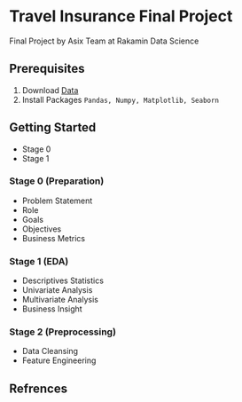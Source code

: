 # Travel Insurance Final Project

Final Project by Asix Team at Rakamin Data Science

## Prerequisites

1. Download [Data](https://www.kaggle.com/tejashvi14/travel-insurance-prediction-data)
2. Install Packages `Pandas, Numpy, Matplotlib, Seaborn`

## Getting Started
- Stage 0
- Stage 1

### Stage 0 (Preparation)
- Problem Statement
- Role
- Goals
- Objectives
- Business Metrics

### Stage 1 (EDA)
- Descriptives Statistics
- Univariate Analysis
- Multivariate Analysis
- Business Insight

### Stage 2 (Preprocessing)
- Data Cleansing
- Feature Engineering

## Refrences
